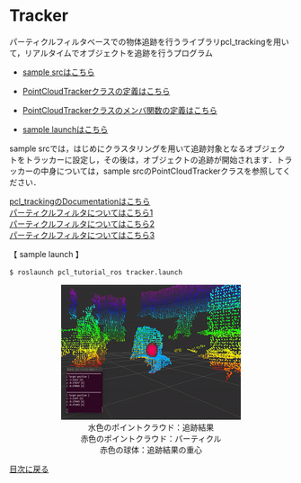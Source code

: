 # Tracker
パーティクルフィルタベースでの物体追跡を行うライブラリpcl_trackingを用いて，リアルタイムでオブジェクトを追跡を行うプログラム

- [sample srcはこちら](../../src/advanced/tracker.cpp)  
- [PointCloudTrackerクラスの定義はこちら](../../include/pcl_tutorial_ros/point_cloud_tracker.h)  
- [PointCloudTrackerクラスのメンバ関数の定義はこちら](../../src/advanced/point_cloud_tracker.cpp)  

- [sample launchはこちら](../../launch/advanced/tracker.launch)  

sample srcでは，はじめにクラスタリングを用いて追跡対象となるオブジェクトをトラッカーに設定し，その後は，オブジェクトの追跡が開始されます．トラッカーの中身については，sample srcのPointCloudTrackerクラスを参照してください．

[pcl_trackingのDocumentationはこちら](https://pcl.readthedocs.io/projects/tutorials/en/master/tracking.html)  
[パーティクルフィルタについてはこちら1](http://www.thothchildren.com/chapter/5c7bc083ba4d5d6b2c2419ea)  
[パーティクルフィルタについてはこちら2](https://rest-term.com/archives/2846/)  
[パーティクルフィルタについてはこちら3](https://www.slideshare.net/garaemon/ueda-cv-saisentan)  

【 sample launch 】
```py
$ roslaunch pcl_tutorial_ros tracker.launch
```

<div align="center">
    <img src="../png/tracker.gif" alt="tracker">
</div>
<center>水色のポイントクラウド：追跡結果  </center>  
<center>赤色のポイントクラウド：パーティクル    </center>  
<center>赤色の球体：追跡結果の重心   </center>  

[目次に戻る](https://github.com/DaikiMin/pcl_tutorial_ros)